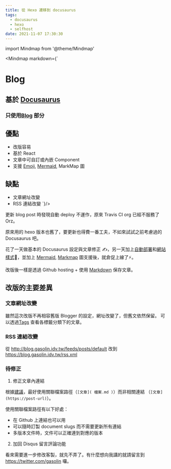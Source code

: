 ```yaml
---
title: 從 Hexo 遷移到 docusaurus
tags:
  - docusaurus
  - hexo
  - selfhost
date: 2021-11-07 17:30:30
---
```


import Mindmap from '@theme/Mindmap'

<Mindmap markdown={`
# Blog
## 基於 [Docusaurus](https://docusaurus.io/)
### 只使用[Blog](https://docusaurus.io/docs/blog) 部分
## 優點
  - 改版容易
  - 基於 React
  - 文章中可自訂或內嵌 Component
  - 支援 [Emoji](https://github.com/rhysd/remark-emoji), [Mermaid](https://github.com/sjwall/mdx-mermaid), MarkMap 圖
## 缺點
- 文章網址改變
- RSS 連結改變
`}/>

更新 blog post 時發現自動 deploy 不運作，原來 Travis CI org 已經不服務了 Orz。

原來用的 hexo 版本也舊了，要更新也得費一番工夫，不如來試試之前考慮過的 Docusaurus 吧。

花了一天做基本的 Docusaurus 設定與文章修正 ✍️，另一天加上[自動部署](https://github.com/gasolin/blog/blob/master/.github/workflows/deploy-docusaurus.yml)和[網站樣式](https://docusaurus.io/zh-CN/docs/styling-layout)🎨，並加上 [Mermaid](https://github.com/sjwall/mdx-mermaid), [Markmap](https://github.com/gasolin/blog/blob/master/src/theme/Mindmap.js) 圖支援後，就倉促上線了⚡️。

改版後一樣是透過 Github hosting + 使用 [Markdown](https://docusaurus.io/docs/markdown-features) 保存文章。

## 改版的主要差異

### 文章網址改變

雖然這次改版不再相容舊版 Blogger 的設定，網址改變了，但舊文依然保留。
可以透過[Tags](http://localhost:3000/tags) 查看各標籤分類下的文章。

### RSS 連結改變

從 http://blog.gasolin.idv.tw/feeds/posts/default
改到 https://blog.gasolin.idv.tw/rss.xml

### 待修正

1. 修正文章內連結

根據[建議](https://docusaurus.io/docs/docs-markdown-features)，最好使用關聯檔案路徑（```[文章]( 檔案.md )```）而非相關連結 （```[文章](https://post-url)```）。

使用關聯檔案路徑有以下好處：

- 在 Github 上連結也可以用
- 可以隨時訂製 document slugs 而不需要更新所有連結
- 多版本文件時，文件可以正確連到對應的版本

2. 加回 Disqus 留言評論功能

看來需要進一步修改客製，就先不弄了。有什麼想向我講的就請留言到 https://twitter.com/gasolin 囉。
